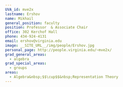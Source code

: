 ```yaml
---
UVA_id: mve2x
lastname: Ershov
name: Mikhail
general_position: faculty
position: Professor  & Associate Chair
office: 302 Kerchof Hall
phone: 434-924-4131
email: ershov@virginia.edu
image: __SITE_URL__/img/people/Ershov.jpg
personal_page: http://people.virginia.edu/~mve2x/
grad_general_areas:
  - algebra
grad_special_areas:
  - groups
areas:
  - Algebra&nbsp;$$\cup$$&nbsp;Representation Theory
---
```

